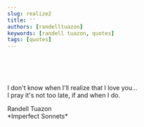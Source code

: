 ```yaml
---
slug: realize2
title: ''
authors: [randelltuazon]
keywords: [randell tuazon, quotes]
tags: [quotes]
---
```


<br/><br/><br/>

I don't know when I'll realize that I love you...  
I pray it's not too late, if and when I do.

<footer>
  <div class="text-xs mt-2 text-stone-500">Randell Tuazon</div>
  <div class="text-xs mt-2 text-stone-500">*Imperfect Sonnets*</div>
</footer>
